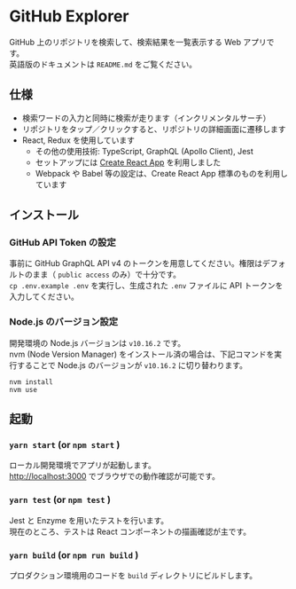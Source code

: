 # GitHub Explorer

GitHub 上のリポジトリを検索して、検索結果を一覧表示する Web アプリです。<br>
英語版のドキュメントは `README.md` をご覧ください。

## 仕様

- 検索ワードの入力と同時に検索が走ります（インクリメンタルサーチ）
- リポジトリをタップ／クリックすると、リポジトリの詳細画面に遷移します
- React, Redux を使用しています
  - その他の使用技術: TypeScript, GraphQL (Apollo Client), Jest
  - セットアップには [Create React App](https://github.com/facebook/create-react-app) を利用しました
  - Webpack や Babel 等の設定は、Create React App 標準のものを利用しています

## インストール

### GitHub API Token の設定

事前に GitHub GraphQL API v4 のトークンを用意してください。権限はデフォルトのまま（ `public access` のみ）で十分です。<br>
`cp .env.example .env` を実行し、生成された `.env` ファイルに API トークンを入力してください。

### Node.js のバージョン設定

開発環境の Node.js バージョンは `v10.16.2` です。<br>
nvm (Node Version Manager) をインストール済の場合は、下記コマンドを実行することで Node.js のバージョンが `v10.16.2` に切り替わります。

```
nvm install
nvm use
```

## 起動

### `yarn start` (or `npm start` )

ローカル開発環境でアプリが起動します。<br>
[http://localhost:3000](http://localhost:3000) でブラウザでの動作確認が可能です。

### `yarn test` (or `npm test` )

Jest と Enzyme を用いたテストを行います。<br>
現在のところ、テストは React コンポーネントの描画確認が主です。

### `yarn build` (or `npm run build` )

プロダクション環境用のコードを `build` ディレクトリにビルドします。
